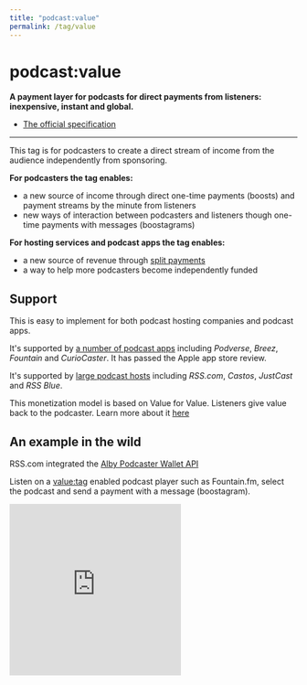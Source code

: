 ```yaml
---
title: "podcast:value"
permalink: /tag/value
---
```


# <i class="pi pi-tag-value4value"></i>podcast:value
**A payment layer for podcasts for direct payments from listeners: inexpensive, instant and global.**

* [The official specification](https://github.com/Podcastindex-org/podcast-namespace/blob/main/docs/1.0.md#value)

- - -

This tag is for podcasters to create a direct stream of income from the audience independently from sponsoring.

**For podcasters the tag enables:**
* a new source of income through direct one-time payments (boosts) and payment streams by the minute from listeners
* new ways of interaction between podcasters and listeners though one-time payments with messages (boostagrams)  

**For hosting services and podcast apps the tag enables:**
* a new source of revenue through [split payments](https://github.com/Podcastindex-org/podcast-namespace/blob/main/value/value.md#value-recipient-element)
* a way to help more podcasters become independently funded

## Support

This is easy to implement for both podcast hosting companies and podcast apps.

It's supported by [a number of podcast apps](https://podcastindex.org/apps?appTypes=podcast+player&elements=Value) including _Podverse_, _Breez_, _Fountain_ and _CurioCaster_. It has passed the Apple app store review.

It's supported by [large podcast hosts](https://podcastindex.org/apps?appTypes=hosting&elements=Value) including  _RSS.com_, _Castos_, _JustCast_ and _RSS Blue_.

This monetization model is based on Value for Value. Listeners give value back to the podcaster. Learn more about it [here](https://value4value.info/)

## An example in the wild

RSS.com integrated the [Alby Podcaster Wallet API](https://blog.getalby.com/introducing-the-alby-wallet-api/)

Listen on a <value:tag> enabled podcast player such as Fountain.fm, select the podcast and send a payment with a message (boostagram).

<iframe width="300" height="300" src="https://www.youtube-nocookie.com/embed/U3nrfGNq2DA" title="YouTube video player" frameborder="0" allow="accelerometer; autoplay; clipboard-write; encrypted-media; gyroscope; picture-in-picture" allowfullscreen></iframe>


<script src="https://giscus.app/client.js"
        data-repo="jamescridland/podcastnamespace.org"
        data-repo-id="R_kgDOH0hJuA"
        data-category="General"
        data-category-id="DIC_kwDOH0hJuM4CQ1a_"
        data-mapping="title"
        data-strict="0"
        data-reactions-enabled="1"
        data-emit-metadata="0"
        data-input-position="bottom"
        data-theme="preferred_color_scheme"
        data-lang="en"
        data-loading="lazy"
        crossorigin="anonymous"
        async>
</script>
